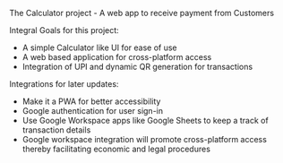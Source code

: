 The Calculator project - A web app to receive payment from Customers

Integral Goals for this project:
* A simple Calculator like UI for ease of use
* A web based application for cross-platform access
* Integration of UPI and dynamic QR generation for transactions

Integrations for later updates:
* Make it a PWA for better accessibility
* Google authentication for user sign-in
* Use Google Workspace apps like Google Sheets to keep a track of transaction details
* Google workspace integration will promote cross-platform access thereby facilitating economic and legal procedures
